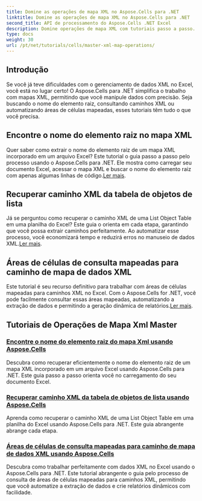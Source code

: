 ```yaml
---
title: Domine as operações de mapa XML no Aspose.Cells para .NET
linktitle: Domine as operações de mapa XML no Aspose.Cells para .NET
second_title: API de processamento do Aspose.Cells .NET Excel
description: Domine operações de mapa XML com tutoriais passo a passo. Recupere elementos raiz, consulte caminhos XML e mapeie áreas de células em arquivos Excel com facilidade.
type: docs
weight: 30
url: /pt/net/tutorials/cells/master-xml-map-operations/
---
```

## Introdução

Se você já teve dificuldades com o gerenciamento de dados XML no Excel, você está no lugar certo! O Aspose.Cells para .NET simplifica o trabalho com mapas XML, permitindo que você manipule dados com precisão. Seja buscando o nome do elemento raiz, consultando caminhos XML ou automatizando áreas de células mapeadas, esses tutoriais têm tudo o que você precisa.

## Encontre o nome do elemento raiz no mapa XML  
 Quer saber como extrair o nome do elemento raiz de um mapa XML incorporado em um arquivo Excel? Este tutorial o guia passo a passo pelo processo usando o Aspose.Cells para .NET. Ele mostra como carregar seu documento Excel, acessar o mapa XML e buscar o nome do elemento raiz com apenas algumas linhas de código.[Ler mais](./find-root-element-name-from-xml-map/).

## Recuperar caminho XML da tabela de objetos de lista  
 Já se perguntou como recuperar o caminho XML de uma List Object Table em uma planilha do Excel? Este guia o orienta em cada etapa, garantindo que você possa extrair caminhos perfeitamente. Ao automatizar esse processo, você economizará tempo e reduzirá erros no manuseio de dados XML.[Ler mais](./retrieve-xml-path-from-list-object-table/).

## Áreas de células de consulta mapeadas para caminho de mapa de dados XML  
 Este tutorial é seu recurso definitivo para trabalhar com áreas de células mapeadas para caminhos XML no Excel. Com o Aspose.Cells for .NET, você pode facilmente consultar essas áreas mapeadas, automatizando a extração de dados e permitindo a geração dinâmica de relatórios.[Ler mais](./query-cell-areas-mapped-to-xml-data-map-path/).

## Tutoriais de Operações de Mapa Xml Master
### [Encontre o nome do elemento raiz do mapa Xml usando Aspose.Cells](./find-root-element-name-from-xml-map/)
Descubra como recuperar eficientemente o nome do elemento raiz de um mapa XML incorporado em um arquivo Excel usando Aspose.Cells para .NET. Este guia passo a passo orienta você no carregamento do seu documento Excel.
### [Recuperar caminho XML da tabela de objetos de lista usando Aspose.Cells](./retrieve-xml-path-from-list-object-table/)
Aprenda como recuperar o caminho XML de uma List Object Table em uma planilha do Excel usando Aspose.Cells para .NET. Este guia abrangente abrange cada etapa.
### [Áreas de células de consulta mapeadas para caminho de mapa de dados XML usando Aspose.Cells](./query-cell-areas-mapped-to-xml-data-map-path/)
Descubra como trabalhar perfeitamente com dados XML no Excel usando o Aspose.Cells para .NET. Este tutorial abrangente o guia pelo processo de consulta de áreas de células mapeadas para caminhos XML, permitindo que você automatize a extração de dados e crie relatórios dinâmicos com facilidade.